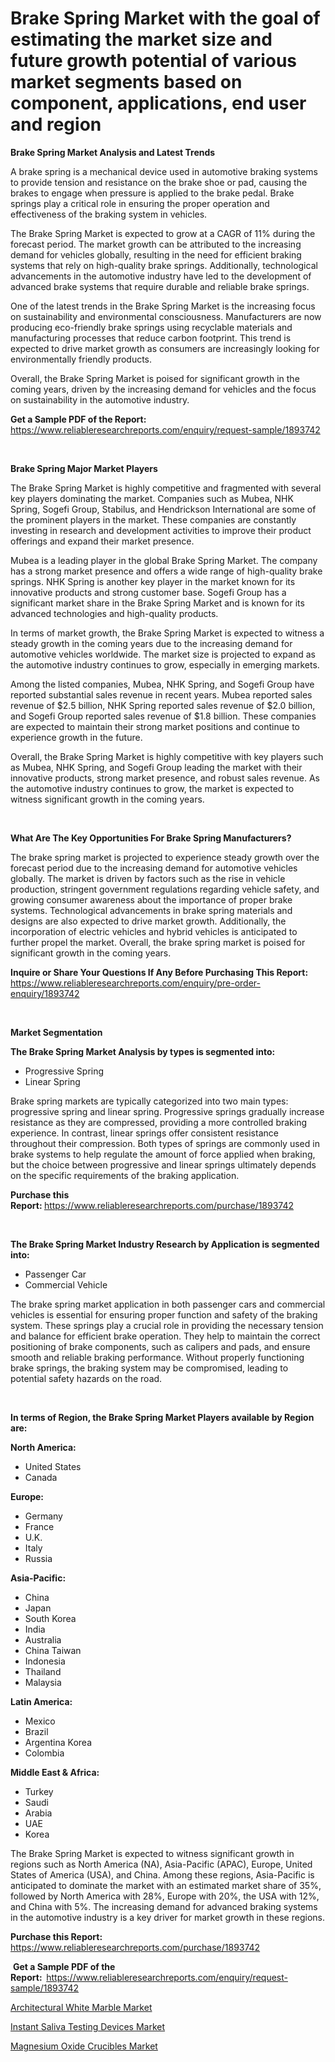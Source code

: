 <p><h1>Brake Spring Market with the goal of estimating the market size and future growth potential of various market segments based on component, applications, end user and region</h1></p><p><strong>Brake Spring Market Analysis and Latest Trends</strong></p>
<p><p>A brake spring is a mechanical device used in automotive braking systems to provide tension and resistance on the brake shoe or pad, causing the brakes to engage when pressure is applied to the brake pedal. Brake springs play a critical role in ensuring the proper operation and effectiveness of the braking system in vehicles.</p><p>The Brake Spring Market is expected to grow at a CAGR of 11% during the forecast period. The market growth can be attributed to the increasing demand for vehicles globally, resulting in the need for efficient braking systems that rely on high-quality brake springs. Additionally, technological advancements in the automotive industry have led to the development of advanced brake systems that require durable and reliable brake springs.</p><p>One of the latest trends in the Brake Spring Market is the increasing focus on sustainability and environmental consciousness. Manufacturers are now producing eco-friendly brake springs using recyclable materials and manufacturing processes that reduce carbon footprint. This trend is expected to drive market growth as consumers are increasingly looking for environmentally friendly products.</p><p>Overall, the Brake Spring Market is poised for significant growth in the coming years, driven by the increasing demand for vehicles and the focus on sustainability in the automotive industry.</p></p>
<p><strong>Get a Sample PDF of the Report:&nbsp;</strong> <a href="https://www.reliableresearchreports.com/enquiry/request-sample/1893742">https://www.reliableresearchreports.com/enquiry/request-sample/1893742</a></p>
<p>&nbsp;</p>
<p><strong>Brake Spring Major Market Players</strong></p>
<p><p>The Brake Spring Market is highly competitive and fragmented with several key players dominating the market. Companies such as Mubea, NHK Spring, Sogefi Group, Stabilus, and Hendrickson International are some of the prominent players in the market. These companies are constantly investing in research and development activities to improve their product offerings and expand their market presence.</p><p>Mubea is a leading player in the global Brake Spring Market. The company has a strong market presence and offers a wide range of high-quality brake springs. NHK Spring is another key player in the market known for its innovative products and strong customer base. Sogefi Group has a significant market share in the Brake Spring Market and is known for its advanced technologies and high-quality products.</p><p>In terms of market growth, the Brake Spring Market is expected to witness a steady growth in the coming years due to the increasing demand for automotive vehicles worldwide. The market size is projected to expand as the automotive industry continues to grow, especially in emerging markets.</p><p>Among the listed companies, Mubea, NHK Spring, and Sogefi Group have reported substantial sales revenue in recent years. Mubea reported sales revenue of $2.5 billion, NHK Spring reported sales revenue of $2.0 billion, and Sogefi Group reported sales revenue of $1.8 billion. These companies are expected to maintain their strong market positions and continue to experience growth in the future.</p><p>Overall, the Brake Spring Market is highly competitive with key players such as Mubea, NHK Spring, and Sogefi Group leading the market with their innovative products, strong market presence, and robust sales revenue. As the automotive industry continues to grow, the market is expected to witness significant growth in the coming years.</p></p>
<p>&nbsp;</p>
<p><strong>What Are The Key Opportunities For Brake Spring Manufacturers?</strong></p>
<p><p>The brake spring market is projected to experience steady growth over the forecast period due to the increasing demand for automotive vehicles globally. The market is driven by factors such as the rise in vehicle production, stringent government regulations regarding vehicle safety, and growing consumer awareness about the importance of proper brake systems. Technological advancements in brake spring materials and designs are also expected to drive market growth. Additionally, the incorporation of electric vehicles and hybrid vehicles is anticipated to further propel the market. Overall, the brake spring market is poised for significant growth in the coming years.</p></p>
<p><strong>Inquire or Share Your Questions If Any Before Purchasing This Report:</strong> <a href="https://www.reliableresearchreports.com/enquiry/pre-order-enquiry/1893742">https://www.reliableresearchreports.com/enquiry/pre-order-enquiry/1893742</a></p>
<p>&nbsp;</p>
<p><strong>Market Segmentation</strong></p>
<p><strong>The Brake Spring Market Analysis by types is segmented into:</strong></p>
<p><ul><li>Progressive Spring</li><li>Linear Spring</li></ul></p>
<p><p>Brake spring markets are typically categorized into two main types: progressive spring and linear spring. Progressive springs gradually increase resistance as they are compressed, providing a more controlled braking experience. In contrast, linear springs offer consistent resistance throughout their compression. Both types of springs are commonly used in brake systems to help regulate the amount of force applied when braking, but the choice between progressive and linear springs ultimately depends on the specific requirements of the braking application.</p></p>
<p><strong>Purchase this Report:&nbsp;</strong><a href="https://www.reliableresearchreports.com/purchase/1893742">https://www.reliableresearchreports.com/purchase/1893742</a></p>
<p>&nbsp;</p>
<p><strong>The Brake Spring Market Industry Research by Application is segmented into:</strong></p>
<p><ul><li>Passenger Car</li><li>Commercial Vehicle</li></ul></p>
<p><p>The brake spring market application in both passenger cars and commercial vehicles is essential for ensuring proper function and safety of the braking system. These springs play a crucial role in providing the necessary tension and balance for efficient brake operation. They help to maintain the correct positioning of brake components, such as calipers and pads, and ensure smooth and reliable braking performance. Without properly functioning brake springs, the braking system may be compromised, leading to potential safety hazards on the road.</p></p>
<p>&nbsp;</p>
<p><strong>In terms of Region, the Brake Spring Market Players available by Region are:</strong></p>
<p>
    <p> <strong> North America: </strong>
        <ul>
            <li>United States</li>
            <li>Canada</li>
        </ul>
        </p> 
    <p> <strong> Europe: </strong>
        <ul>
            <li>Germany</li>
            <li>France</li>
            <li>U.K.</li>
            <li>Italy</li>
            <li>Russia</li>
        </ul>
        </p> 
    <p> <strong> Asia-Pacific: </strong>
        <ul>
            <li>China</li>
            <li>Japan</li>
            <li>South Korea</li>
            <li>India</li>
            <li>Australia</li>
            <li>China Taiwan</li>
            <li>Indonesia</li>
            <li>Thailand</li>
            <li>Malaysia</li>
        </ul>
        </p> 
    <p> <strong> Latin America: </strong>
        <ul>
            <li>Mexico</li>
            <li>Brazil</li>
            <li>Argentina Korea</li>
            <li>Colombia</li>
        </ul>
        </p> 
    <p> <strong> Middle East & Africa: </strong>
        <ul>
            <li>Turkey</li>
            <li>Saudi</li>
            <li>Arabia</li>
            <li>UAE</li>
            <li>Korea</li>
        </ul>
    </p>
    </p>
<p><p>The Brake Spring Market is expected to witness significant growth in regions such as North America (NA), Asia-Pacific (APAC), Europe, United States of America (USA), and China. Among these regions, Asia-Pacific is anticipated to dominate the market with an estimated market share of 35%, followed by North America with 28%, Europe with 20%, the USA with 12%, and China with 5%. The increasing demand for advanced braking systems in the automotive industry is a key driver for market growth in these regions.</p></p>
<p><strong>Purchase this Report: </strong><a href="https://www.reliableresearchreports.com/purchase/1893742">https://www.reliableresearchreports.com/purchase/1893742</a></p>
<p>&nbsp;<strong>Get a Sample PDF of the Report:&nbsp;&nbsp;</strong><a href="https://www.reliableresearchreports.com/enquiry/request-sample/1893742">https://www.reliableresearchreports.com/enquiry/request-sample/1893742</a></p>
<p><strong></strong></p>
<p><p><a href="https://view.publitas.com/reportprime-1/architectural-white-marble-market-size-focuses-on-market-dynamics-in-depth-analysis-and-future-projections-of-its-market-forecasted-for-period-from-2023-to-2030/">Architectural White Marble Market</a></p><p><a href="https://view.publitas.com/reportprime-1/instant-saliva-testing-devices-market-research-report-provides-thorough-industry-overview-which-offers-an-in-depth-analysis-of-product-trends-and-new-market-divisions/">Instant Saliva Testing Devices Market</a></p><p><a href="https://view.publitas.com/reportprime-1/magnesium-oxide-crucibles-market-with-the-goal-of-estimating-the-market-size-and-future-growth-potential-of-various-market-segments-based-on-component-applications-end-user-and-region/">Magnesium Oxide Crucibles Market</a></p></p>